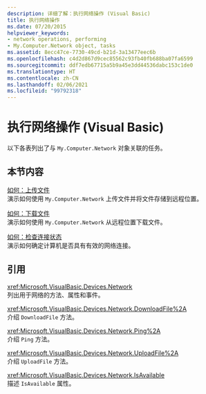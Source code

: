 ```yaml
---
description: 详细了解：执行网络操作 (Visual Basic)
title: 执行网络操作
ms.date: 07/20/2015
helpviewer_keywords:
- network operations, performing
- My.Computer.Network object, tasks
ms.assetid: 8ecc47ce-7730-49cd-b21d-3a13477eec6b
ms.openlocfilehash: c4d2d867d9cec85562c93fb40fb688ba07fa6599
ms.sourcegitcommit: ddf7edb67715a5b9a45e3dd44536dabc153c1de0
ms.translationtype: HT
ms.contentlocale: zh-CN
ms.lasthandoff: 02/06/2021
ms.locfileid: "99792318"
---
```

# <a name="performing-network-operations-visual-basic"></a>执行网络操作 (Visual Basic)

以下各表列出了与 `My.Computer.Network` 对象关联的任务。  
  
## <a name="in-this-section"></a>本节内容  

 [如何：上传文件](how-to-upload-a-file.md)  
 演示如何使用 `My.Computer.Network` 上传文件并将文件存储到远程位置。  
  
 [如何：下载文件](how-to-download-a-file.md)  
 演示如何使用 `My.Computer.Network` 从远程位置下载文件。  
  
 [如何：检查连接状态](how-to-check-connection-status.md)  
 演示如何确定计算机是否具有有效的网络连接。  
  
## <a name="reference"></a>引用  

 <xref:Microsoft.VisualBasic.Devices.Network>  
 列出用于网络的方法、属性和事件。  
  
 <xref:Microsoft.VisualBasic.Devices.Network.DownloadFile%2A>  
 介绍 `DownloadFile` 方法。  
  
 <xref:Microsoft.VisualBasic.Devices.Network.Ping%2A>  
 介绍 `Ping` 方法。  
  
 <xref:Microsoft.VisualBasic.Devices.Network.UploadFile%2A>  
 介绍 `UploadFile` 方法。  
  
 <xref:Microsoft.VisualBasic.Devices.Network.IsAvailable>  
 描述 `IsAvailable` 属性。
